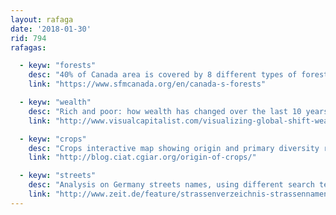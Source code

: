 ```yaml
---
layout: rafaga
date: '2018-01-30'
rid: 794
rafagas:

  - keyw: "forests"
    desc: "40% of Canada area is covered by 8 different types of forests, making 30% of the full planet Boreal land"
    link: "https://www.sfmcanada.org/en/canada-s-forests"

  - keyw: "wealth"
    desc: "Rich and poor: how wealth has changed over the last 10 years"
    link: "http://www.visualcapitalist.com/visualizing-global-shift-wealth-10-years/"

  - keyw: "crops"
    desc: "Crops interactive map showing origin and primary diversity regions for the main agricultural crops"
    link: "http://blog.ciat.cgiar.org/origin-of-crops/"

  - keyw: "streets"
    desc: "Analysis on Germany streets names, using different search terms to display their geographical distribution"
    link: "http://www.zeit.de/feature/strassenverzeichnis-strassennamen-herkunft-deutschland-infografik"
---
```

